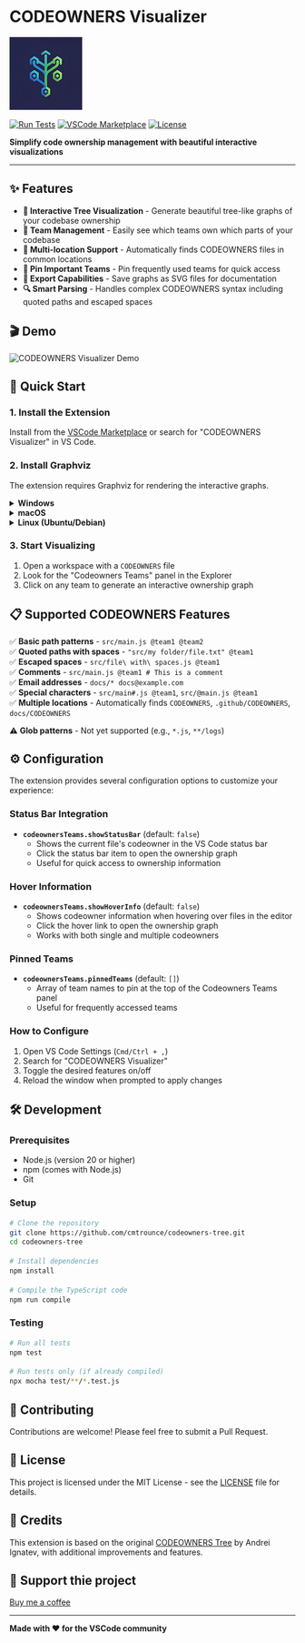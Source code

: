 # CODEOWNERS Visualizer

<p align="center">

![CODEOWNERS Visualizer Icon](resources/icon.png)

[![Run Tests](https://github.com/cmtrounce/codeowners-tree/actions/workflows/test.yml/badge.svg)](https://github.com/cmtrounce/codeowners-tree/actions/workflows/test.yml)
[![VSCode Marketplace](https://img.shields.io/badge/VS%20Code-Marketplace-blue?logo=visual-studio-code)](https://marketplace.visualstudio.com/items?itemName=cmtrounce.codeowners-visualizer)
[![License](https://img.shields.io/badge/License-MIT-green.svg)](LICENSE)

**Simplify code ownership management with beautiful interactive visualizations**

</p>

---

## ✨ Features

- **🌳 Interactive Tree Visualization** - Generate beautiful tree-like graphs of your codebase ownership
- **👥 Team Management** - Easily see which teams own which parts of your codebase
- **📁 Multi-location Support** - Automatically finds CODEOWNERS files in common locations
- **🎯 Pin Important Teams** - Pin frequently used teams for quick access
- **💾 Export Capabilities** - Save graphs as SVG files for documentation
- **🔍 Smart Parsing** - Handles complex CODEOWNERS syntax including quoted paths and escaped spaces

## 🎬 Demo

![CODEOWNERS Visualizer Demo](resources/demo.gif)

## 🚀 Quick Start

### 1. Install the Extension

Install from the [VSCode Marketplace](https://marketplace.visualstudio.com/items?itemName=cmtrounce.codeowners-visualizer) or search for "CODEOWNERS Visualizer" in VS Code.

### 2. Install Graphviz

The extension requires Graphviz for rendering the interactive graphs.

<details>
<summary><strong>Windows</strong></summary>

1. Visit the [Graphviz download page](https://graphviz.gitlab.io/download/) for Windows
2. Download the MSI installer for your Windows version (64-bit or 32-bit)
3. Run the installer and follow the on-screen instructions
4. Add the Graphviz `bin` directory to your system's PATH environment variable

</details>

<details>
<summary><strong>macOS</strong></summary>

```bash
brew install graphviz
```

Homebrew will automatically add Graphviz to your system's PATH.

</details>

<details>
<summary><strong>Linux (Ubuntu/Debian)</strong></summary>

```bash
sudo apt-get install graphviz
```

</details>

### 3. Start Visualizing

1. Open a workspace with a `CODEOWNERS` file
2. Look for the "Codeowners Teams" panel in the Explorer
3. Click on any team to generate an interactive ownership graph

## 📋 Supported CODEOWNERS Features

✅ **Basic path patterns** - `src/main.js @team1 @team2`  
✅ **Quoted paths with spaces** - `"src/my folder/file.txt" @team1`  
✅ **Escaped spaces** - `src/file\ with\ spaces.js @team1`  
✅ **Comments** - `src/main.js @team1 # This is a comment`  
✅ **Email addresses** - `docs/* docs@example.com`  
✅ **Special characters** - `src/main#.js @team1`, `src/@main.js @team1`  
✅ **Multiple locations** - Automatically finds `CODEOWNERS`, `.github/CODEOWNERS`, `docs/CODEOWNERS`  

⚠️ **Glob patterns** - Not yet supported (e.g., `*.js`, `**/logs`)

## ⚙️ Configuration

The extension provides several configuration options to customize your experience:

### Status Bar Integration
- **`codeownersTeams.showStatusBar`** (default: `false`)
  - Shows the current file's codeowner in the VS Code status bar
  - Click the status bar item to open the ownership graph
  - Useful for quick access to ownership information

### Hover Information
- **`codeownersTeams.showHoverInfo`** (default: `false`)
  - Shows codeowner information when hovering over files in the editor
  - Click the hover link to open the ownership graph
  - Works with both single and multiple codeowners

### Pinned Teams
- **`codeownersTeams.pinnedTeams`** (default: `[]`)
  - Array of team names to pin at the top of the Codeowners Teams panel
  - Useful for frequently accessed teams

### How to Configure

1. Open VS Code Settings (`Cmd/Ctrl + ,`)
2. Search for "CODEOWNERS Visualizer"
3. Toggle the desired features on/off
4. Reload the window when prompted to apply changes

## 🛠️ Development

### Prerequisites

- Node.js (version 20 or higher)
- npm (comes with Node.js)
- Git

### Setup

```bash
# Clone the repository
git clone https://github.com/cmtrounce/codeowners-tree.git
cd codeowners-tree

# Install dependencies
npm install

# Compile the TypeScript code
npm run compile
```

### Testing

```bash
# Run all tests
npm test

# Run tests only (if already compiled)
npx mocha test/**/*.test.js
```

## 🤝 Contributing

Contributions are welcome! Please feel free to submit a Pull Request.

## 📄 License

This project is licensed under the MIT License - see the [LICENSE](LICENSE) file for details.

## 🙏 Credits

This extension is based on the original [CODEOWNERS Tree](https://github.com/a-ignatev/codeowners-tree) by Andrei Ignatev, with additional improvements and features.

## 🫶 Support thie project

[Buy me a coffee](buymeacoffee.com/cmtrounce)

---

<p align="center">

**Made with ❤️ for the VSCode community**

</p>
